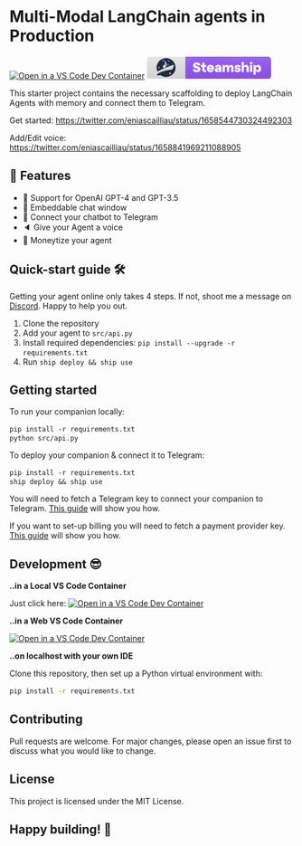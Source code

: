 # Multi-Modal LangChain agents in Production
[![Open in a VS Code Dev Container](https://img.shields.io/static/v1?label=Dev%20Containers&message=Open&color=blue&logo=visualstudiocode)](https://vscode.dev/redirect?url=vscode://ms-vscode-remote.remote-containers/cloneInVolume?url=https://github.com/steamship-packages/langchain-telegram-chatbot)
[![Steamship](https://raw.githubusercontent.com/steamship-core/python-client/main/badge.svg)](https://www.steamship.com/build?utm_source=github&utm_medium=badge&utm_campaign=awesome_gpt_prompts&utm_id=awesome_gpt_prompts)

This starter project contains the necessary scaffolding to deploy LangChain Agents with memory and connect them to Telegram.

Get started:
https://twitter.com/eniascailliau/status/1658544730324492303

Add/Edit voice: 
https://twitter.com/eniascailliau/status/1658841969211088905

## 🚀 Features

- 🧠 Support for OpenAI GPT-4 and GPT-3.5 
- 🔗 Embeddable chat window
- 🔌 Connect your chatbot to Telegram
- 🔈 Give your Agent a voice
- 💸 Moneytize your agent 

## Quick-start guide 🛠️

Getting your agent online only takes 4 steps. If not, shoot me a message on [Discord](https://steamship.com/discord). Happy to help you out. 

1. Clone the repository
2. Add your agent to `src/api.py`
3. Install required dependencies: `pip install --upgrade -r requirements.txt`
4. Run `ship deploy && ship use`



## Getting started 

To run your companion locally:

```
pip install -r requirements.txt
python src/api.py 
```

To deploy your companion & connect it to Telegram:

```
pip install -r requirements.txt
ship deploy && ship use 
```

You will need to fetch a Telegram key to connect your companion to Telegram. [This guide](/docs/register-telegram-bot.md) will show you how.


If you want to set-up billing you will need to fetch a payment provider key. [This guide](/docs/payment-telegram-bot.md) will show you how.


## Development 😎


**..in a Local VS Code Container**

Just click here: [![Open in a VS Code Dev Container](https://img.shields.io/static/v1?label=Dev%20Containers&message=Open&color=blue&logo=visualstudiocode)](https://vscode.dev/redirect?url=vscode://ms-vscode-remote.remote-containers/cloneInVolume?url=https://github.com/steamship-core/hackathon-starter)

**..in a Web VS Code Container**

[![Open in a VS Code Dev Container](https://img.shields.io/static/v1?label=Dev%20Containers&message=Open&color=blue&logo=visualstudiocode)](https://vscode.dev/redirect?url=vscode://ms-vscode-remote.remote-containers/cloneInVolume?url=https://github.com/steamship-packages/langchain-telegram-chatbot)


**..on localhost with your own IDE**

Clone this repository, then set up a Python virtual environment with:

```bash
pip install -r requirements.txt
```


## Contributing
Pull requests are welcome. For major changes, please open an issue first to discuss what you would like to change.

## License
This project is licensed under the MIT License.

## Happy building! 🎉
